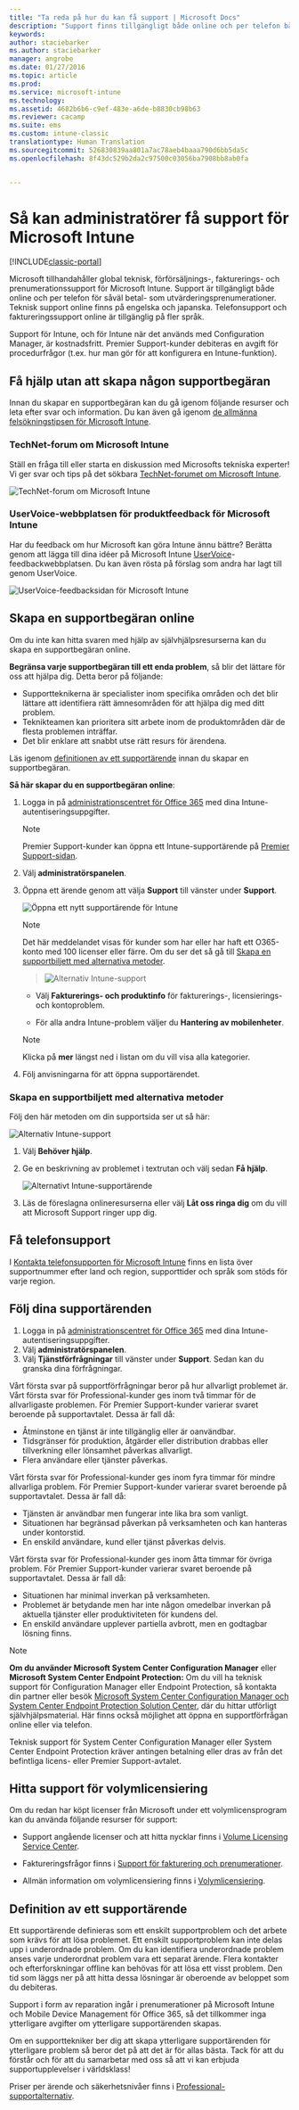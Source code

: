 ```yaml
---
title: "Ta reda på hur du kan få support | Microsoft Docs"
description: "Support finns tillgängligt både online och per telefon både för betal- och utvärderingsprenumerationer."
keywords: 
author: staciebarker
ms.author: staciebarker
manager: angrobe
ms.date: 01/27/2016
ms.topic: article
ms.prod: 
ms.service: microsoft-intune
ms.technology: 
ms.assetid: 4682b6b6-c9ef-483e-a6de-b8830cb98b63
ms.reviewer: cacamp
ms.suite: ems
ms.custom: intune-classic
translationtype: Human Translation
ms.sourcegitcommit: 526830839aa801a7ac78aeb4baaa790d6bb5da5c
ms.openlocfilehash: 8f43dc529b2da2c97500c03056ba7908bb8ab0fa


---
```


# <a name="how-admins-get-support-for-microsoft-intune"></a>Så kan administratörer få support för Microsoft Intune

[!INCLUDE[classic-portal](../includes/classic-portal.md)]

Microsoft tillhandahåller global teknisk, förförsäljnings-, fakturerings- och prenumerationssupport för Microsoft Intune. Support är tillgängligt både online och per telefon för såväl betal- som utvärderingsprenumerationer. Teknisk support online finns på engelska och japanska. Telefonsupport och faktureringssupport online är tillgänglig på fler språk.

Support för Intune, och för Intune när det används med Configuration Manager, är kostnadsfritt. Premier Support-kunder debiteras en avgift för procedurfrågor (t.ex. hur man gör för att konfigurera en Intune-funktion).

## <a name="find-help-without-opening-a-support-ticket"></a>Få hjälp utan att skapa någon supportbegäran

Innan du skapar en supportbegäran kan du gå igenom följande resurser och leta efter svar och information. Du kan även gå igenom [de allmänna felsökningstipsen för Microsoft Intune](https://docs.microsoft.com/intune/troubleshoot/general-troubleshooting-tips-for-microsoft-intune).

### <a name="microsoft-intune-technet-forums"></a>TechNet-forum om Microsoft Intune

Ställ en fråga till eller starta en diskussion med Microsofts tekniska experter! Vi ger svar och tips på det sökbara [TechNet-forumet om Microsoft Intune](https://social.technet.microsoft.com/Forums/home).

![TechNet-forum om Microsoft Intune](./media/technet-forum-for-support.png)

### <a name="microsoft-intune-uservoice-product-feedback-site"></a>UserVoice-webbplatsen för produktfeedback för Microsoft Intune

Har du feedback om hur Microsoft kan göra Intune ännu bättre? Berätta genom att lägga till dina idéer på Microsoft Intune [UserVoice](https://microsoftintune.uservoice.com/forums/291681-ideas)-feedbackwebbplatsen. Du kan även rösta på förslag som andra har lagt till genom UserVoice. 

![UserVoice-feedbacksidan för Microsoft Intune](./media/intune-uservoice-feedback-page.png)

## <a name="create-an-online-support-ticket"></a>Skapa en supportbegäran online

Om du inte kan hitta svaren med hjälp av självhjälpsresurserna kan du skapa en supportbegäran online.

**Begränsa varje supportbegäran till ett enda problem**, så blir det lättare för oss att hjälpa dig. Detta beror på följande:

- Supportteknikerna är specialister inom specifika områden och det blir lättare att identifiera rätt ämnesområden för att hjälpa dig med ditt problem.
- Teknikteamen kan prioritera sitt arbete inom de produktområden där de flesta problemen inträffar.
- Det blir enklare att snabbt utse rätt resurs för ärendena.

Läs igenom [definitionen av ett supportärende](#definition-of-a-support-incident) innan du skapar en supportbegäran.

**Så här skapar du en supportbegäran online**:

1.  Logga in på [administrationscentret för Office 365](https://portal.office.com) med dina Intune-autentiseringsuppgifter.
    >[!NOTE]
    >
    >Premier Support-kunder kan öppna ett Intune-supportärende på [Premier Support-sidan](https://support.microsoft.com/en-us/premier/contacts).

2.  Välj **administratörspanelen**.
3.  Öppna ett ärende genom att välja **Support** till vänster under **Support**.

    ![Öppna ett nytt supportärende för Intune](../media/support-open-ticket.png)

    >[!NOTE]
    >  Det här meddelandet visas för kunder som har eller har haft ett O365-konto med 100 licenser eller färre. Om du ser det så gå till [Skapa en supportbiljett med alternativa metoder](#create-a-support-ticket-with-alternate-methods).

    > ![Alternativ Intune-support](../media/alternate-support-ui.png)

    -   Välj **Fakturerings- och produktinfo** för fakturerings-, licensierings- och kontoproblem.

    -   För alla andra Intune-problem väljer du **Hantering av mobilenheter**.

    > [!NOTE]
    > Klicka på **mer** längst ned i listan om du vill visa alla kategorier.

3.  Följ anvisningarna för att öppna supportärendet.

### <a name="create-a-support-ticket-with-alternate-methods"></a>Skapa en supportbiljett med alternativa metoder

Följ den här metoden om din supportsida ser ut så här:

![Alternativ Intune-support](../media/alternate-support-ui.png)


1. Välj **Behöver hjälp**.
2. Ge en beskrivning av problemet i textrutan och välj sedan **Få hjälp**.

    ![Alternativt Intune-supportärende](../media/support-need-help.png)

3. Läs de föreslagna onlineresurserna eller välj **Låt oss ringa dig** om du vill att Microsoft Support ringer upp dig.

## <a name="get-phone-support"></a>Få telefonsupport
I [Kontakta telefonsupporten för Microsoft Intune](contact-assisted-phone-support-for-microsoft-intune.md) finns en lista över supportnummer efter land och region, supporttider och språk som stöds för varje region.

## <a name="track-your-support-requests"></a>Följ dina supportärenden
1.  Logga in på [administrationscentret för Office 365](https://portal.office.com) med dina Intune-autentiseringsuppgifter.
2.  Välj **administratörspanelen**.
3.  Välj **Tjänstförfrågningar** till vänster under **Support**. Sedan kan du granska dina förfrågningar.

Vårt första svar på supportförfrågningar beror på hur allvarligt problemet är. Vårt första svar för Professional-kunder ges inom två timmar för de allvarligaste problemen. För Premier Support-kunder varierar svaret beroende på supportavtalet. Dessa är fall då:

- Åtminstone en tjänst är inte tillgänglig eller är oanvändbar.
- Tidsgränser för produktion, åtgärder eller distribution drabbas eller tillverkning eller lönsamhet påverkas allvarligt.
- Flera användare eller tjänster påverkas.

Vårt första svar för Professional-kunder ges inom fyra timmar för mindre allvarliga problem. För Premier Support-kunder varierar svaret beroende på supportavtalet.  Dessa är fall då:

- Tjänsten är användbar men fungerar inte lika bra som vanligt.
- Situationen har begränsad påverkan på verksamheten och kan hanteras under kontorstid.
- En enskild användare, kund eller tjänst påverkas delvis.

Vårt första svar för Professional-kunder ges inom åtta timmar för övriga problem. För Premier Support-kunder varierar svaret beroende på supportavtalet.  Dessa är fall då:

- Situationen har minimal inverkan på verksamheten.
- Problemet är betydande men har inte någon omedelbar inverkan på aktuella tjänster eller produktiviteten för kundens del.
- En enskild användare upplever partiella avbrott, men en godtagbar lösning finns.

> [!NOTE]
> **Om du använder Microsoft System Center Configuration Manager** eller **Microsoft System Center Endpoint Protection:** Om du vill ha teknisk support för Configuration Manager eller Endpoint Protection, så kontakta din partner eller besök [Microsoft System Center Configuration Manager och System Center Endpoint Protection Solution Center](http://www.microsoft.com/en-us/server-cloud/products/system-center-2012-r2/resources.aspx), där du hittar utförligt självhjälpsmaterial. Här finns också möjlighet att öppna en supportförfrågan online eller via telefon.
>
> Teknisk support för System Center Configuration Manager eller System Center Endpoint Protection kräver antingen betalning eller dras av från det befintliga licens- eller Premier Support-avtalet.

## <a name="find-support-for-volume-licensing"></a>Hitta support för volymlicensiering
Om du redan har köpt licenser från Microsoft under ett volymlicensprogram kan du använda följande resurser för support:

-   Support angående licenser och att hitta nycklar finns i [Volume Licensing Service Center](http://go.microsoft.com/fwlink/p/?LinkID=282016).

-   Faktureringsfrågor finns i [Support för fakturering och prenumerationer](http://support.microsoft.com/oas/default.aspx?prid=15371).

-   Allmän information om volymlicensiering finns i [Volymlicensiering](http://go.microsoft.com/fwlink/p/?LinkID=282015).

## <a name="definition-of-a-support-incident"></a>Definition av ett supportärende

Ett supportärende definieras som ett enskilt supportproblem och det arbete som krävs för att lösa problemet. Ett enskilt supportproblem kan inte delas upp i underordnade problem. Om du kan identifiera underordnade problem anses varje underordnat problem vara ett separat ärende. Flera kontakter och efterforskningar offline kan behövas för att lösa ett visst problem. Den tid som läggs ner på att hitta dessa lösningar är oberoende av beloppet som du debiteras.

Support i form av reparation ingår i prenumerationer på Microsoft Intune och Mobile Device Management för Office 365, så det tillkommer inga ytterligare avgifter om ytterligare supportärenden skapas.

Om en supporttekniker ber dig att skapa ytterligare supportärenden för ytterligare problem så beror det på att det är för allas bästa. Tack för att du förstår och för att du samarbetar med oss så att vi kan erbjuda supportupplevelser i världsklass!

Priser per ärende och säkerhetsnivåer finns i [Professional-supportalternativ](https://support.microsoft.com/gp/offerprophone).



<!--HONumber=Jan17_HO4-->


